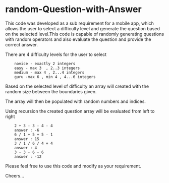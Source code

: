 # random-Question-with-Answer

This code was developed as a sub requirement for a mobile app, which allows the user to select a difficulty level and generate the question based on the selected level.This code is capable of randomly generating questions with random operators and also evaluate the question and provide the correct answer.


There are 4 difficulty levels for the user to select

	 	novice - exactly 2 integers
		easy - max 3  , 2..3 integers
		medium - max 4 , 2...4 integers
		guru -max 6 , min 4 , 4...6 integers
		
Based on the selected level of difficulty an array will created with the random size between the boundaries given.

The array will then be populated with random numbers and indices.

Using recursion the created question array will be evaluated from left to right

		2 + 3 - 3 - 4 - 4 
		answer : -6
		6 / 1 + 5 + 5 - 1 
		answer : 15
		3 / 1 / 6 / 4 + 4 
		answer : 4
		3 - 3 - 6 - 6 
		answer : -12
		 
Please feel free to use this code and modify as your requirement.

Cheers...
		
